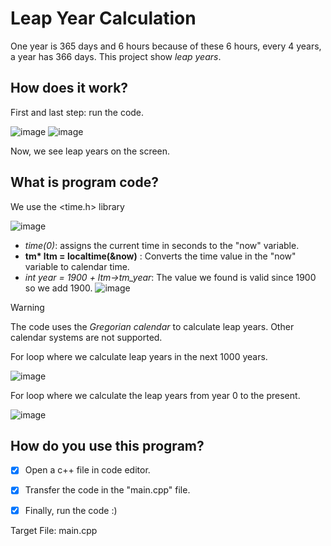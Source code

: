 # Leap Year Calculation
One year is 365 days and 6 hours because of these 6 hours, every 4 years, a year has 366 days. This project show *leap years*.
## How does it work?
First and last step: run the code.

![image](https://github.com/isleyen/leapYearCalculation/assets/136992260/6e009e56-2000-4f1b-b3d9-547d74cf34ad)
![image](https://github.com/isleyen/leapYearCalculation/assets/136992260/03636174-6a0a-43f0-af9b-07262af42c10)

Now, we see leap years on the screen.

## What is program code?
We use the <time.h> library

![image](https://github.com/isleyen/leapYearCalculation/assets/136992260/36065302-8237-4df9-960a-66d260a2b8dc)

+ *time(0)*: assigns the current time in seconds to the "now" variable.
+ __tm* ltm = localtime(&now)__ : Converts the time value in the "now" variable to calendar time.
+ *int year = 1900 + ltm->tm_year*: The value we found is valid since 1900 so we add 1900.
![image](https://github.com/isleyen/leapYearCalculation/assets/136992260/4a80176e-3673-440a-8251-ff0760fdac6b)

> [!WARNING]
> The code uses the *Gregorian calendar* to calculate leap years. Other calendar systems are not supported.

For loop where we calculate leap years in the next 1000 years.

![image](https://github.com/isleyen/leapYearCalculation/assets/136992260/75c41b52-1da8-4fd4-91b0-31bc1d436673)

For loop where we calculate the leap years from year 0 to the present.

![image](https://github.com/isleyen/leapYearCalculation/assets/136992260/2f4efc54-1a6c-4c65-95d2-9fcaead7a332)

## How do you use this program?

- [x] Open a c++ file in code editor.

- [x] Transfer the code in the "main.cpp" file.

- [x] Finally, run the code :)


Target File: main.cpp
 


